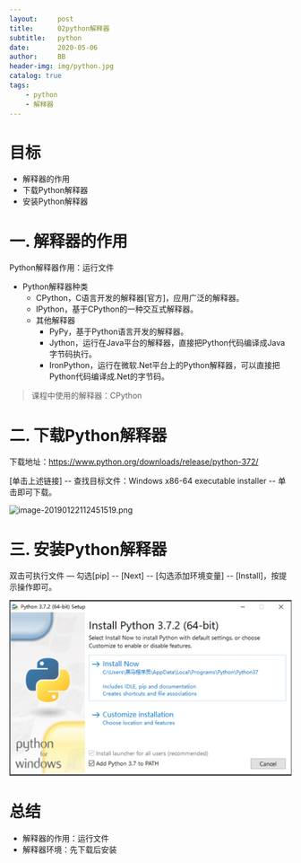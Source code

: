 ```yaml
---
layout:     post
title:      02python解释器
subtitle:   python
date:       2020-05-06
author:     BB
header-img: img/python.jpg
catalog: true
tags:
    - python
    - 解释器
---
```


# 目标

- 解释器的作用
- 下载Python解释器
- 安装Python解释器

# 一. 解释器的作用

Python解释器作用：运行文件

- Python解释器种类
  - CPython，C语言开发的解释器[官方]，应用广泛的解释器。
  - IPython，基于CPython的一种交互式解释器。
  - 其他解释器
    - PyPy，基于Python语言开发的解释器。
    - Jython，运行在Java平台的解释器，直接把Python代码编译成Java字节码执行。
    - IronPython，运行在微软.Net平台上的Python解释器，可以直接把Python代码编译成.Net的字节码。

> 课程中使用的解释器：CPython

# 二. 下载Python解释器

下载地址：https://www.python.org/downloads/release/python-372/

[单击上述链接] -- 查找目标文件：Windows x86-64 executable installer -- 单击即可下载。

![image-20190122112451519.png](https://www.hualigs.cn/image/6093922926906.jpg)



# 三. 安装Python解释器

双击可执行文件 — 勾选[pip] -- [Next] -- [勾选添加环境变量] -- [Install]，按提示操作即可。

![image-20190122112451519](../../img/image-20190122112451519.png)

# 总结

- 解释器的作用：运行文件
- 解释器环境：先下载后安装